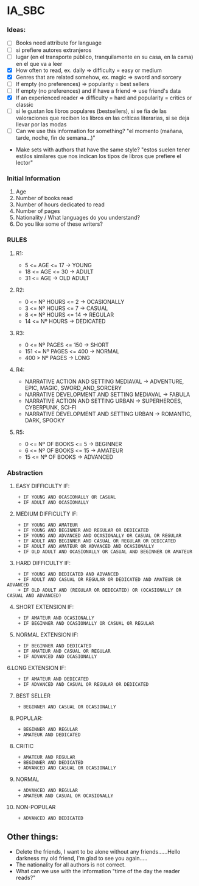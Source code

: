 # IA_SBC

### Ideas:

- [ ] Books need attribute for language
- [ ] si prefiere autores extranjeros
- [ ] lugar (en el transporte público, tranquilamente en su casa, en la cama) en el que va a leer
- [x] How often to read, ex. daily => difficulty = easy or medium
- [x] Genres that are related somehow, ex. magic => sword and sorcery
- [ ] If empty (no preferences) => popularity = best sellers
- [ ] If empty (no preferences) and if have a friend => use friend's data
- [x] If an experienced reader => difficulty = hard and popularity = critics or classic
- [ ] si le gustan los libros populares (bestsellers), si se fía de las valoraciones que reciben los libros en las críticas literarias, si se deja llevar por las modas
- [ ] Can we use this information for something? "el momento (mañana, tarde, noche, fin de semana...)"
- Make sets with authors that have the same style? "estos suelen tener estilos similares que nos indican
los tipos de libros que prefiere el lector"


### Initial Information
1. Age
2. Number of books read
3. Number of hours dedicated to read
4. Number of pages
5. Nationality / What languages do you understand?
6. Do you like some of these writers?

### RULES

1. R1: 
	+ 5 <= AGE <= 17 -> YOUNG
	+ 18 <= AGE <= 30 -> ADULT
	+ 31 <= AGE -> OLD ADULT

2. R2: 
	+ 0 <= Nº HOURS <= 2 -> OCASIONALLY
	+ 3 <= Nº HOURS <= 7 -> CASUAL
	+ 8 <= Nº HOURS <= 14 -> REGULAR
	+ 14 <= Nº HOURS -> DEDICATED
    
3. R3: 
	+ 0 <= Nº PAGES <= 150 -> SHORT
	+ 151 <= Nº PAGES <= 400 -> NORMAL
	+ 400 > Nº PAGES -> LONG
    
4. R4: 
	+ NARRATIVE ACTION AND SETTING MEDIAVAL -> ADVENTURE, EPIC, MAGIC, SWORD_AND_SORCERY
	+ NARRATIVE DEVELOPMENT AND SETTING MEDIAVAL -> FABULA
	+ NARRATIVE ACTION AND SETTING URBAN -> SUPERHEROES, CYBERPUNK, SCI-FI
	+ NARRATIVE DEVELOPMENT AND SETTING URBAN -> ROMANTIC, DARK, SPOOKY

5. R5:
	+ 0 <= Nº OF BOOKS <= 5 -> BEGINNER
	+ 6 <= Nº OF BOOKS <= 15 -> AMATEUR
	+ 15 <= Nº OF BOOKS -> ADVANCED

### Abstraction

1. EASY DIFFICULTY IF:
```
	+ IF YOUNG AND OCASIONALLY OR CASUAL
	+ IF ADULT AND OCASIONALLY
```

2. MEDIUM DIFFICULTY IF:
```
	+ IF YOUNG AND AMATEUR
	+ IF YOUNG AND BEGINNER AND REGULAR OR DEDICATED
	+ IF YOUNG AND ADVANCED AND OCASIONALLY OR CASUAL OR REGULAR
	+ IF ADULT AND BEGINNER AND CASUAL OR REGULAR OR DEDICATED
	+ IF ADULT AND AMATEUR OR ADVANCED AND OCASIONALLY
	+ IF OLD ADULT AND OCASIONALLY OR CASUAL AND BEGINNER OR AMATEUR
```

3. HARD DIFFICULTY IF:
```
	+ IF YOUNG AND DEDICATED AND ADVANCED
	+ IF ADULT AND CASUAL OR REGULAR OR DEDICATED AND AMATEUR OR ADVANCED
	+ IF OLD ADULT AND (REGULAR OR DEDICATED) OR (OCASIONALLY OR CASUAL AND ADVANCED)
```

4. SHORT EXTENSION IF:
```
	+ IF AMATEUR AND OCASIONALLY
	+ IF BEGINNER AND OCASIONALLY OR CASUAL OR REGULAR
```

5. NORMAL EXTENSION IF:
```
	+ IF BEGINNER AND DEDICATED
	+ IF AMATEUR AND CASUAL OR REGULAR
	+ IF ADVANCED AND OCASIONALLY
```

6.LONG EXTENSION IF:
```
	+ IF AMATEUR AND DEDICATED
	+ IF ADVANCED AND CASUAL OR REGULAR OR DEDICATED
```

7. BEST SELLER 
```
	+ BEGINNER AND CASUAL OR OCASIONALLY
```

8. POPULAR:
```
	+ BEGINNER AND REGULAR
	+ AMATEUR AND DEDICATED
```

8. CRITIC
```
	+ AMATEUR AND REGULAR
	+ BEGINNER AND DEDICATED
	+ ADVANCED AND CASUAL OR OCASIONALLY
```
9. NORMAL
```
	+ ADVANCED AND REGULAR
	+ AMATEUR AND CASUAL OR OCASIONALLY
```
10. NON-POPULAR
```
	+ ADVANCED AND DEDICATED
```


## Other things:
* Delete the friends, I want to be alone without any friends......Hello darkness my old friend, I'm glad to see you again.....
* The nationality for all authors is not correct.
* What can we use with the information "time of the day the reader reads?"

